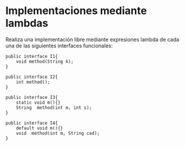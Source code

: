 # Implementaciones mediante lambdas 
Realiza una implementación libre mediante expresiones lambda de cada una de las siguientes interfaces funcionales:

```
public interface I1{
	void method(String k);
}
```
```
public interface I2{
	int method();
}
```
```
public interface I3{
	static void m(){}
	String  method(int m, int s);
}
```
```
public interface I4{
	default void m(){}
	void  method(int m, String cad);
}
```
